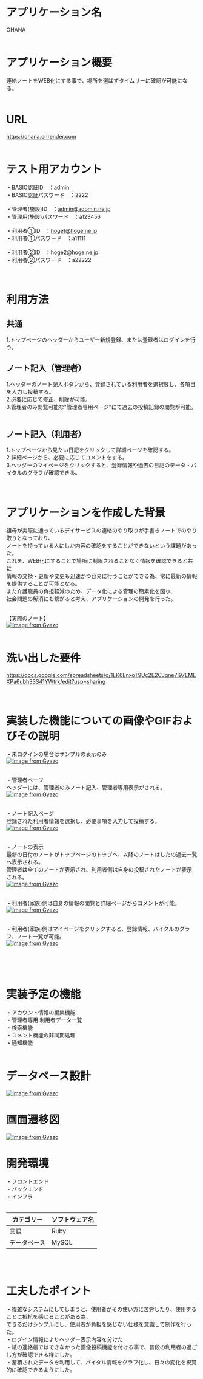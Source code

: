 # アプリケーション名
OHANA<br><br>

# アプリケーション概要
連絡ノートをWEB化にする事で、場所を選ばずタイムリーに確認が可能になる。<br><br>

# URL
https://ohana.onrender.com
<br><br>

# テスト用アカウント
・BASIC認証ID　：admin<br>
・BASIC認証パスワード　：2222<br><br>
・管理者(施設)ID　：admin@adomin.ne.jp<br>
・管理用(施設)パスワード　：a123456<br><br>
・利用者①ID　：hoge1@hoge.ne.jp<br>
・利用者①パスワード　：a11111<br><br>
・利用者②ID　：hoge2@hoge.ne.jp<br>
・利用者②パスワード　：a22222<br><br><br>


# 利用方法
## 共通
 1.トップページのヘッダーからユーザー新規登録、または登録者はログインを行う。<br>

## ノート記入（管理者）
 1.ヘッダーのノート記入ボタンから、登録されている利用者を選択肢し、各項目を入力し投稿する。<br>
 2.必要に応じて修正、削除が可能。<br>
 3.管理者のみ閲覧可能な"管理者専用ページ"にて過去の投稿記録の閲覧が可能。<br><br>

## ノート記入（利用者）
 1.トップページから見たい日記をクリックして詳細ページを確認する。<br>
 2.詳細ページから、必要に応じてコメントをする。<br>
 3.ヘッダーのマイページをクリックすると、登録情報や過去の日記のデータ・バイタルのグラフが確認できる。<br><br><br>

# アプリケーションを作成した背景
祖母が実際に通っているデイサービスの連絡のやり取りが手書きノートでのやり取りとなっており、<br>
ノートを持っている人にしか内容の確認をすることができないという課題があった。<br>
これを、WEB化にすることで場所に制限されることなく情報を確認できると共に<br>
情報の交換・更新や変更も迅速かつ容易に行うことができる為、常に最新の情報を提供することが可能となる。<br>
また介護職員の負担軽減のため、データ化による管理の簡素化を図り、<br>
社会問題の解消にも繋がると考え、アプリケーションの開発を行った。<br><br>


【実際のノート】<br>
[![Image from Gyazo](https://i.gyazo.com/9857e6a86ea4e9e54af302d85c1925b3.png)](https://gyazo.com/9857e6a86ea4e9e54af302d85c1925b3)
<br><br>

# 洗い出した要件
https://docs.google.com/spreadsheets/d/1LK6EnxoT9Uc2E2CJqne7I97EMEXPa6ubh33S41YWtrk/edit?usp=sharing
<br><br><br>
# 実装した機能についての画像やGIFおよびその説明
・未ログインの場合はサンプルの表示のみ<br>
[![Image from Gyazo](https://i.gyazo.com/de48df95160bc70d03fdd11726eed91e.png)](https://gyazo.com/de48df95160bc70d03fdd11726eed91e)
<br><br>

・管理者ページ<br>
ヘッダーには、管理者のみノート記入、管理者専用表示がされる。<br>
[![Image from Gyazo](https://i.gyazo.com/cd60b008c119999ef003b19490066a64.png)](https://gyazo.com/cd60b008c119999ef003b19490066a64)
<br><br>

・ノート記入ページ<br>
登録された利用者情報を選択し、必要事項を入力して投稿する。<br>
[![Image from Gyazo](https://i.gyazo.com/b4ddc4e883c1b5f5d5d7dcfadaef6a8a.gif)](https://gyazo.com/b4ddc4e883c1b5f5d5d7dcfadaef6a8a)
<br><br>

・ノートの表示<br>
最新の日付のノートがトップページのトップへ、以降のノートはしたの過去一覧へ表示される。<br>
管理者は全てのノートが表示され、利用者側は自身の投稿されたノートが表示される。<br>
[![Image from Gyazo](https://i.gyazo.com/e4ab57c9521602571eaa959ca4ddad60.gif)](https://gyazo.com/e4ab57c9521602571eaa959ca4ddad60)
<br><br>

・利用者(家族)側は自身の情報の閲覧と詳細ページからコメントが可能。<br>
[![Image from Gyazo](https://i.gyazo.com/f885445bd736143c4d1cd3c366d3039f.gif)](https://gyazo.com/f885445bd736143c4d1cd3c366d3039f)
<br><br>

・利用者(家族)側はマイページをクリックすると、登録情報、バイタルのグラフ、ノート一覧が可能。<br>
[![Image from Gyazo](https://i.gyazo.com/88c4581584ab021eb1af19e9564c33f1.png)](https://gyazo.com/88c4581584ab021eb1af19e9564c33f1)
<br><br>

<br><br>
# 実装予定の機能
・アカウント情報の編集機能<br>
・管理者専用 利用者データ一覧<br>
・検索機能<br>
・コメント機能の非同期処理<br>
・通知機能<br><br>

# データベース設計
[![Image from Gyazo](https://i.gyazo.com/e71f87269ce9f75ea0fef4a6a7106e20.png)](https://gyazo.com/e71f87269ce9f75ea0fef4a6a7106e20)
# 画面遷移図
[![Image from Gyazo](https://i.gyazo.com/89af4147f3bffba6ada1b48bc659e37f.png)](https://gyazo.com/89af4147f3bffba6ada1b48bc659e37f)
# 開発環境
・フロントエンド<br>
・バックエンド<br>
・インフラ<br><br>
<table>
  <thead>
    <tr>
      <th>カテゴリー</th> <th>ソフトウェア名</th>
    </tr>
  </thead>
  <tr>
    <td> 言語 </td> <td>Ruby</td>
  </tr>
  <tr>
    <td> データベース </td> <td>MySQL</td>
  </tr>
</table><br><br>


# 工夫したポイント
・複雑なシステムにしてしまうと、使用者がその使い方に苦労したり、使用することに抵抗を感じることがある為、<br>
できるだけシンプルにし、使用者が負担を感じない仕様を意識して制作を行った。<br>
・ログイン情報によりヘッダー表示内容を分けた<br>
・紙の連絡帳ではできなかった画像投稿機能を付ける事で、普段の利用者の過ごし方が確認できる様にした。<br>
・蓄積されたデータを利用して、バイタル情報をグラフ化し、日々の変化を視覚的に確認できるようにした。<br><br>
